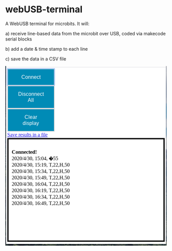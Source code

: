 # webUSB-terminal
A WebUSB terminal for microbits. It will:

a) receive line-based data from the microbit over USB, coded via makecode serial blocks

b) add a date & time stamp to each line

c) save the data in a CSV file

![Screenshot](https://github.com/keble6/webUSB-terminal/blob/master/webusb-terminal.png)
